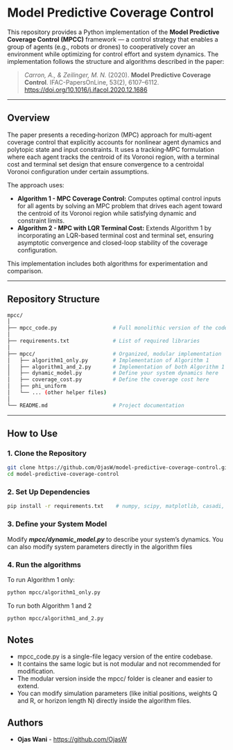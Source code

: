 # Model Predictive Coverage Control

This repository provides a Python implementation of the **Model Predictive Coverage Control (MPCC)** framework — a control strategy that enables a group of agents (e.g., robots or drones) to cooperatively cover an environment while optimizing for control effort and system dynamics. The implementation follows the structure and algorithms described in the paper:

> *Carron, A., & Zeilinger, M. N.* (2020). **Model Predictive Coverage Control**. IFAC-PapersOnLine, 53(2), 6107–6112. https://doi.org/10.1016/j.ifacol.2020.12.1686


---

## Overview

The paper presents a receding‐horizon (MPC) approach for multi‐agent coverage control that explicitly accounts for nonlinear agent dynamics and polytopic state and input constraints. It uses a tracking‐MPC formulation where each agent tracks the centroid of its Voronoi region, with a terminal cost and terminal set design that ensure convergence to a centroidal Voronoi configuration under certain assumptions.

The approach uses:
- **Algorithm 1 - MPC Coverage Control:** Computes optimal control inputs for all agents by solving an MPC problem that drives each agent toward the centroid of its Voronoi region while satisfying dynamic and constraint limits.
- **Algorithm 2 - MPC with LQR Terminal Cost:** Extends Algorithm 1 by incorporating an LQR-based terminal cost and terminal set, ensuring asymptotic convergence and closed-loop stability of the coverage configuration.

This implementation includes both algorithms for experimentation and comparison.

---

## Repository Structure
```bash
mpcc/
│
├── mpcc_code.py                  # Full monolithic version of the code (legacy/unorganized)
│
├── requirements.txt              # List of required libraries
│
├── mpcc/                         # Organized, modular implementation
│   ├── algorithm1_only.py        # Implementation of Algorithm 1
│   ├── algorithm1_and_2.py       # Implementation of both Algorithm 1 and Algorithm 2
│   ├── dynamic_model.py          # Define your system dynamics here
│   ├── coverage_cost.py          # Define the coverage cost here
│   ├── phi_uniform
│   └── ... (other helper files)
│
└── README.md                     # Project documentation
```
---

## How to Use

### 1. Clone the Repository
```bash
git clone https://github.com/OjasW/model-predictive-coverage-control.git
cd model-predictive-coverage-control
```
### 2. Set Up Dependencies
```bash
pip install -r requirements.txt    # numpy, scipy, matplotlib, casadi, shapely
```
### 3. Define your System Model
Modify *__mpcc/dynamic_model.py__* to describe your system’s dynamics. You can also modify system parameters directly in the algorithm files

### 4. Run the algorithms
To run Algorithm 1 only:
```bash
python mpcc/algorithm1_only.py
```
To run both Algorithm 1 and 2
```bash
python mpcc/algorithm1_and_2.py
```
## Notes
- mpcc_code.py is a single-file legacy version of the entire codebase.
- It contains the same logic but is not modular and not recommended for modification.
- The modular version inside the mpcc/ folder is cleaner and easier to extend.
- You can modify simulation parameters (like initial positions, weights Q and R, or horizon length N) directly inside the algorithm files.

## Authors
* **Ojas Wani** - https://github.com/OjasW
